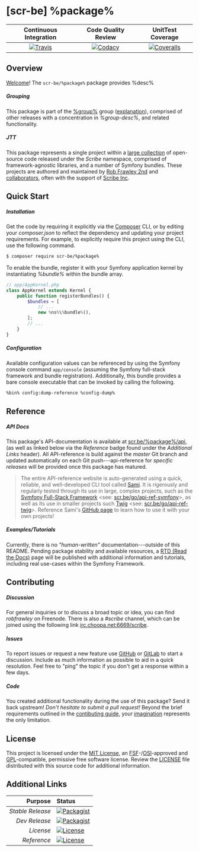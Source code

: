 # [scr-be] %package%

| Continuous Integration |   Code Quality Review   |    UnitTest Coverage    |
|:----------------------:|:-----------------------:|:-----------------------:|
| [![Travis](https://scr.be/%package%/travis_shield)](https://scr.be/%package%/travis) | [![Codacy](https://scr.be/%package%/codacy_shield)](https://scr.be/%package%/codacy) | [![Coveralls](https://scr.be/%package%/coveralls_shield)](https://scr.be/%package%/coveralls) |

## Overview

[Welcome](https://scr.be/go/readme_welcome)!
The `scr-be/%package%` package provides
%desc%

##### Grouping

This package is part of the [%group%](https://scr.be/%package%/group)
group ([explanation](https://scr.be/%package%/group_explanation)),
comprised of other releases with a concentration in 
*%group-desc%*,
and related functionality.

##### JTT

This package represents a single project within a
[large collection](https://scr.be/go/explore) of open-source code released
under the *Scribe* namespace, comprised of framework-agnostic libraries,
and a number of Symfony bundles. These projects are authored and maintained
by [Rob Frawley 2nd](https://scr.be/rmf) and 
[collaborators](https://scr.be/%package%/github_collaborators),
often with the support of [Scribe Inc](https://scr.be/go/scribe-home).

## Quick Start

##### Installation

Get the code by requiring it explicitly via the [Composer](https://getcomposer.com)
CLI, or by editing your *composer.json* to reflect the dependency and updating
your project requirements. For example, to explicitly require this project using
the CLI, use the following command.

```bash
$ composer require scr-be/%package%
```

To enable the bundle, register it with your Symfony application kernel by
instantiating *%bundle%* within the bundle array.

```php
// app/AppKernel.php
class AppKernel extends Kernel {
    public function registerBundles() {
        $bundles = [
            // ...
            new %ns%\%bundle%(),
        ];
        // ...
    }
}
```

##### Configuration

Available configuration values can be referenced by using the Symfony console command
`app/console` (assuming the Symfony full-stack framework and bundle registration).
Additionally, this bundle provides a bare console executable that can be invoked by calling
the following.

```bash
%bin% config:dump-reference %config-dump%
```

## Reference

##### API Docs

This package's API-documentation is available at [scr.be/%package%/api](https://scr.be/%package%/api),
(as well as linked below via the *Reference* badge found under the *Additional Links*
header). All API-reference is build against the *master* Git branch and updated
automatically on each Git push---api-reference for *specific releases* will
be provided once this package has matured.

> The entire API-reference website is auto-generated using a quick,
> reliable, and well-developed CLI tool called [Sami](https://scr.be/go/sami).
> It is rigerously and regularly tested through its use in large, complex projects,
> such as the [Symfony Full-Stack Framework](https://scr.be/go/symfony) 
> <see: [scr.be/go/api-ref-symfony](https://scr.be/go/symfony-api)>, as well
> as its use in smaller projects such
> [Twig](https://scr.be/go/sami-twig)
> <see: [scr.be/go/api-ref-twig](https://scr.be/go/twig-api)>.
> Reference Sami's [GitHub page](https://scr.be/go/sami) to learn how to use
> it with your own projects!

##### Examples/Tutorials

Currently, there is no *"human-written"* documentation---outside of this README.
Pending package stability and available resources, a
[RTD (Read the Docs)](https://scr.be/go/rtd) page will be published with
additional information and tutorials, including real use-cases within the Symfony
Framework.

## Contributing

##### Discussion

For general inquiries or to discuss a broad topic or idea, you can find
*robfrawley* on Freenode. There is also a *#scribe* channel, which can
be joined using the following link
[irc.choopa.net:6669/scribe](irc://irc.choopa.net:6669/scribe).

##### Issues

To report issues or request a new feature use
[GitHub](https://scr.be/%package%/github_issues)
or [GitLab](https://scr.be/%package%/gitlab_issues)
to start a discussion. Include as much information as possible to aid in
a quick resolution. Feel free to "ping" the topic if you don't get a
response within a few days.

##### Code

You created additional functionality during the use of this package? Send
it back upstream! *Don't hesitate to submit a pull request!* Beyond the
brief requirements outlined in the
[contibuting guide](https://scr.be/%package%/contributing),
your [imagination](https://scr.be/go/readme_imagination)
represents the only limitation.

## License

This project is licensed under the
[MIT License](https://scr.be/go/mit), an
[FSF](https://scr.be/go/fsf)-/[OSI](https://scr.be/go/osi)-approved
and [GPL](https://scr.be/go/gpl)-compatible, permissive free software
license. Review the
[LICENSE](https://scr.be/%package%/license)
file distributed with this source code for additional information.

## Additional Links

|       Purpose | Status        |
|--------------:|:--------------|
| *Stable Release*    | [![Packagist](https://scr.be/%package%/packagist_shield)](https://scr.be/%package%/packagist) |
| *Dev Release*    | [![Packagist](https://scr.be/%package%/packagist_pre_shield)](https://scr.be/%package%/packagist) |
| *License*    | [![License](https://scr.be/%package%/license_shield)](https://scr.be/%package%/license) |
| *Reference*  | [![License](https://scr.be/%package%/api_shield)](https://scr.be/%package%/api) |
